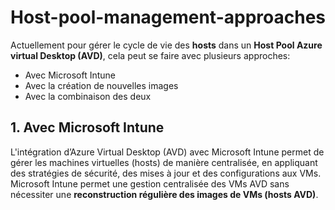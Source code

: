 # Host-pool-management-approaches
Actuellement pour gérer le cycle de vie des **hosts** dans un **Host Pool Azure virtual Desktop (AVD)**, cela peut se faire avec plusieurs approches:
- Avec Microsoft Intune
- Avec la création de nouvelles images
- Avec la combinaison des deux

## 1. Avec Microsoft Intune
L'intégration d’Azure Virtual Desktop (AVD) avec Microsoft Intune permet de gérer les machines virtuelles (hosts) de manière centralisée, en appliquant des stratégies de sécurité, des mises à jour et des configurations aux VMs. Microsoft Intune permet une gestion centralisée des VMs AVD sans nécessiter une **reconstruction régulière des images de VMs (hosts AVD)**.